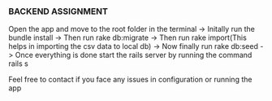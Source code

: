 ### BACKEND ASSIGNMENT

Open the app and move to the root folder in the terminal
-> Initally run the bundle install
-> Then run rake db:migrate
-> Then run rake import(This helps in importing the csv data to local db)
-> Now finally run rake db:seed
-> Once everything is done start the rails server by running the command rails s


Feel free to contact if you face any issues in configuration or running the app
